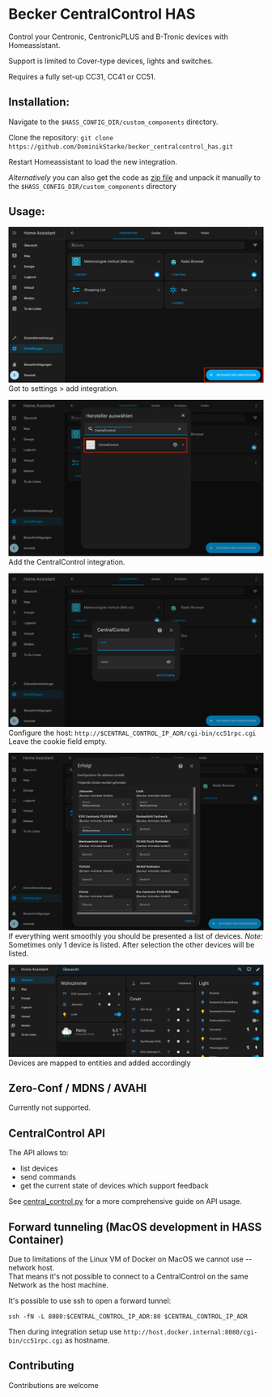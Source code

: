 # Becker CentralControl HAS

Control your Centronic, CentronicPLUS and B-Tronic devices with Homeassistant.

Support is limited to Cover-type devices, lights and switches.

Requires a fully set-up CC31, CC41 or CC51.

## Installation:

Navigate to the ```$HASS_CONFIG_DIR/custom_components``` directory.   

Clone the repository: ```git clone https://github.com/DominikStarke/becker_centralcontrol_has.git```

Restart Homeassistant to load the new integration.  

*Alternatively* you can also get the code as [zip file](https://github.com/DominikStarke/becker_centralcontrol_has/archive/refs/heads/main.zip) and unpack it manually to the ```$HASS_CONFIG_DIR/custom_components``` directory

## Usage:
![Step 1](assets/1.png)
Got to settings > add integration.

![Step 2](assets/2.png)
Add the CentralControl integration.

![Step 3](assets/3.png)
Configure the host: ```http://$CENTRAL_CONTROL_IP_ADR/cgi-bin/cc51rpc.cgi```  
Leave the cookie field empty.

![Step 4](assets/4.png)
If everything went smoothly you should be presented a list of devices.
*Note:* Sometimes only 1 device is listed. After selection the other devices will be listed.

![Step 5](assets/5.png)
Devices are mapped to entities and added accordingly

## Zero-Conf / MDNS / AVAHI
Currently not supported.

## CentralControl API

The API allows to:
* list devices
* send commands
* get the current state of devices which support feedback

See [central_control.py](central_control.py) for a more comprehensive guide on API usage.


## Forward tunneling (MacOS development in HASS Container)
Due to limitations of the Linux VM of Docker on MacOS we cannot use --network host.  
That means it's not possible to connect to a CentralControl on the same Network as the host machine.

It's possible to use ssh to open a forward tunnel:
```
ssh -fN -L 8080:$CENTRAL_CONTROL_IP_ADR:80 $CENTRAL_CONTROL_IP_ADR
```

Then during integration setup use ```http://host.docker.internal:8080/cgi-bin/cc51rpc.cgi``` as hostname.

## Contributing
Contributions are welcome
